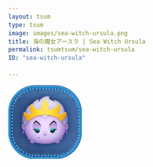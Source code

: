 ```yaml
---
layout: tsum
type: tsum
image: images/sea-witch-ursula.png
title: 海の魔女アースラ | Sea Witch Ursula
permalink: tsumtsum/sea-witch-ursula
ID: "sea-witch-ursula"

---
```

<img class="ui image" src="../images/sea-witch-ursula.png">
